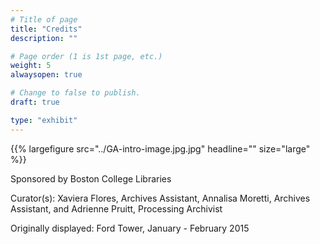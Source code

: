 ```yaml
---
# Title of page
title: "Credits"
description: ""

# Page order (1 is 1st page, etc.)
weight: 5
alwaysopen: true

# Change to false to publish.
draft: true

type: "exhibit"
---
```

{{% largefigure src="../GA-intro-image.jpg.jpg" headline="" size="large" %}}

Sponsored by Boston College Libraries

Curator(s): Xaviera Flores, Archives Assistant, Annalisa Moretti, Archives Assistant, and Adrienne Pruitt, Processing Archivist

Originally displayed: Ford Tower, January - February 2015
	